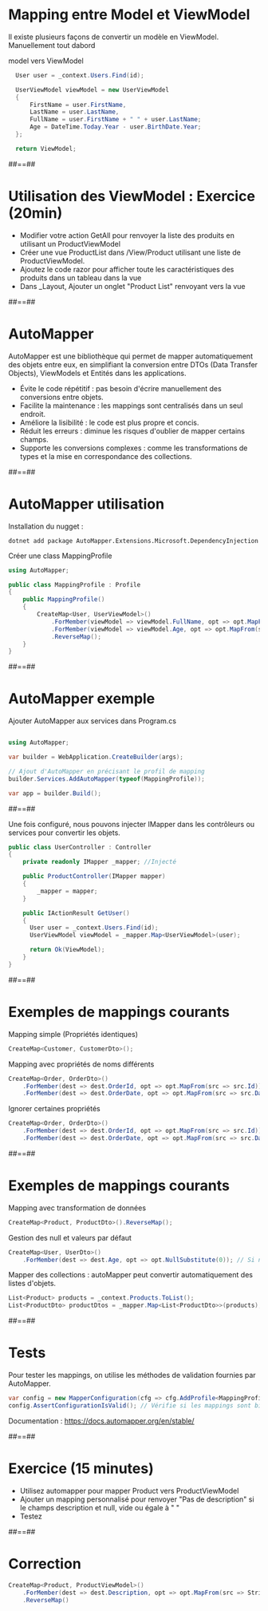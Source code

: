 
# Mapping entre Model et ViewModel

Il existe plusieurs façons de convertir un modèle en ViewModel. Manuellement tout dabord

model vers ViewModel

``` cs
  User user = _context.Users.Find(id);

  UserViewModel viewModel = new UserViewModel
  {
      FirstName = user.FirstName,
      LastName = user.LastName,
      FullName = user.FirstName + " " + user.LastName;
      Age = DateTime.Today.Year - user.BirthDate.Year;
  };

  return ViewModel;
```

##==##

# Utilisation des ViewModel : Exercice (20min) 

- Modifier votre action GetAll pour renvoyer la liste des produits en utilisant un ProductViewModel  
- Créer une vue ProductList dans /View/Product utilisant une liste de ProductViewModel. 
- Ajoutez le code razor pour afficher toute les caractéristiques des produits dans un tableau dans la vue
- Dans _Layout, Ajouter un onglet "Product List" renvoyant vers la vue


##==##

# AutoMapper

AutoMapper est une bibliothèque qui permet de mapper automatiquement des objets entre eux, en simplifiant la conversion entre DTOs (Data Transfer Objects), ViewModels et Entités dans les applications.

- Évite le code répétitif : pas besoin d'écrire manuellement des conversions entre objets.
- Facilite la maintenance : les mappings sont centralisés dans un seul endroit.
- Améliore la lisibilité : le code est plus propre et concis.
- Réduit les erreurs : diminue les risques d'oublier de mapper certains champs.
- Supporte les conversions complexes : comme les transformations de types et la mise en correspondance des collections.

##==##

# AutoMapper utilisation   

Installation du nugget : 
``` shell
dotnet add package AutoMapper.Extensions.Microsoft.DependencyInjection
```

Créer une class MappingProfile
``` cs
using AutoMapper;

public class MappingProfile : Profile
{
    public MappingProfile()
    {
        CreateMap<User, UserViewModel>()
            .ForMember(viewModel => viewModel.FullName, opt => opt.MapFrom(src => src.FirstName + " " + src.LastName))
            .ForMember(viewModel => viewModel.Age, opt => opt.MapFrom(src => DateTime.Today.Year - src.BirthYear))
            .ReverseMap();
    }
}
```
##==##

# AutoMapper exemple 

Ajouter AutoMapper aux services dans Program.cs

``` cs

using AutoMapper;

var builder = WebApplication.CreateBuilder(args);

// Ajout d'AutoMapper en précisant le profil de mapping
builder.Services.AddAutoMapper(typeof(MappingProfile));

var app = builder.Build();
```

##==##

Une fois configuré, nous pouvons injecter IMapper dans les contrôleurs ou services pour convertir les objets.
``` cs
public class UserController : Controller
{
    private readonly IMapper _mapper; //Injecté

    public ProductController(IMapper mapper)
    {
        _mapper = mapper;
    }

    public IActionResult GetUser()
    {
      User user = _context.Users.Find(id);
      UserViewModel viewModel = _mapper.Map<UserViewModel>(user);

      return Ok(ViewModel);
    }
}
```

##==##

# Exemples de mappings courants

Mapping simple (Propriétés identiques)
``` cs
CreateMap<Customer, CustomerDto>();
```

Mapping avec propriétés de noms différents
``` cs
CreateMap<Order, OrderDto>()
    .ForMember(dest => dest.OrderId, opt => opt.MapFrom(src => src.Id))
    .ForMember(dest => dest.OrderDate, opt => opt.MapFrom(src => src.Date));
```
Ignorer certaines propriétés
``` cs
CreateMap<Order, OrderDto>()
    .ForMember(dest => dest.OrderId, opt => opt.MapFrom(src => src.Id))
    .ForMember(dest => dest.OrderDate, opt => opt.MapFrom(src => src.Date));
```
##==##

# Exemples de mappings courants

Mapping avec transformation de données
``` cs
CreateMap<Product, ProductDto>().ReverseMap();
```
Gestion des null et valeurs par défaut
``` cs
CreateMap<User, UserDto>()
    .ForMember(dest => dest.Age, opt => opt.NullSubstitute(0)); // Si null, alors remplace par 0
```
Mapper des collections : autoMapper peut convertir automatiquement des listes d'objets.
``` cs
List<Product> products = _context.Products.ToList();
List<ProductDto> productDtos = _mapper.Map<List<ProductDto>>(products);
```

##==##

# Tests

Pour tester les mappings, on utilise les méthodes de validation fournies par AutoMapper.
``` cs
var config = new MapperConfiguration(cfg => cfg.AddProfile<MappingProfile>());
config.AssertConfigurationIsValid(); // Vérifie si les mappings sont bien configurés
```

Documentation : https://docs.automapper.org/en/stable/

##==##

# Exercice (15 minutes)

- Utilisez automapper pour mapper Product vers ProductViewModel
- Ajouter un mapping personnalisé pour renvoyer "Pas de description" si le champs description et null, vide ou égale à " "
- Testez

##==##

# Correction

``` cs
CreateMap<Product, ProductViewModel>()
    .ForMember(dest => dest.Description, opt => opt.MapFrom(src => String.IsNullOrEmpty(src.Description) ? "Pas de description" : src.Description))
    .ReverseMap()
```
